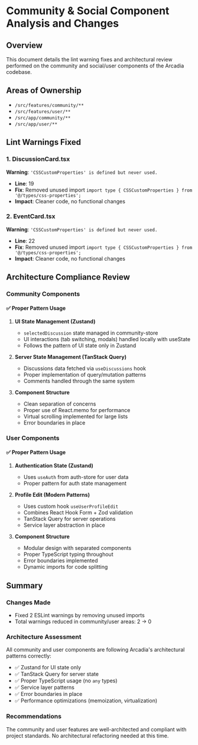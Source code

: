 # Community & Social Component Analysis and Changes

## Overview
This document details the lint warning fixes and architectural review performed on the community and social/user components of the Arcadia codebase.

## Areas of Ownership
- `/src/features/community/**`
- `/src/features/user/**`
- `/src/app/community/**`
- `/src/app/user/**`

## Lint Warnings Fixed

### 1. DiscussionCard.tsx
**Warning**: `'CSSCustomProperties' is defined but never used.`
- **Line**: 19
- **Fix**: Removed unused import `import type { CSSCustomProperties } from '@/types/css-properties';`
- **Impact**: Cleaner code, no functional changes

### 2. EventCard.tsx
**Warning**: `'CSSCustomProperties' is defined but never used.`
- **Line**: 22
- **Fix**: Removed unused import `import type { CSSCustomProperties } from '@/types/css-properties';`
- **Impact**: Cleaner code, no functional changes

## Architecture Compliance Review

### Community Components

#### ✅ Proper Pattern Usage
1. **UI State Management (Zustand)**
   - `selectedDiscussion` state managed in community-store
   - UI interactions (tab switching, modals) handled locally with useState
   - Follows the pattern of UI state only in Zustand

2. **Server State Management (TanStack Query)**
   - Discussions data fetched via `useDiscussions` hook
   - Proper implementation of query/mutation patterns
   - Comments handled through the same system

3. **Component Structure**
   - Clean separation of concerns
   - Proper use of React.memo for performance
   - Virtual scrolling implemented for large lists
   - Error boundaries in place

### User Components

#### ✅ Proper Pattern Usage
1. **Authentication State (Zustand)**
   - Uses `useAuth` from auth-store for user data
   - Proper pattern for auth state management

2. **Profile Edit (Modern Patterns)**
   - Uses custom hook `useUserProfileEdit` 
   - Combines React Hook Form + Zod validation
   - TanStack Query for server operations
   - Service layer abstraction in place

3. **Component Structure**
   - Modular design with separated components
   - Proper TypeScript typing throughout
   - Error boundaries implemented
   - Dynamic imports for code splitting

## Summary

### Changes Made
- Fixed 2 ESLint warnings by removing unused imports
- Total warnings reduced in community/user areas: 2 → 0

### Architecture Assessment
All community and user components are following Arcadia's architectural patterns correctly:
- ✅ Zustand for UI state only
- ✅ TanStack Query for server state
- ✅ Proper TypeScript usage (no `any` types)
- ✅ Service layer patterns
- ✅ Error boundaries in place
- ✅ Performance optimizations (memoization, virtualization)

### Recommendations
The community and user features are well-architected and compliant with project standards. No architectural refactoring needed at this time.
